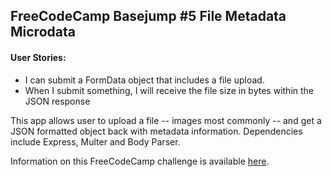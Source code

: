 ## FreeCodeCamp Basejump #5 File Metadata Microdata

#### User Stories:

* I can submit a FormData object that includes a file upload.
* When I submit something, I will receive the file size in bytes within the JSON response

This app allows user to upload a file -- images most commonly -- and get a JSON formatted object back with metadata information. Dependencies include Express, Multer and Body Parser.

Information on this FreeCodeCamp challenge is available [here](http://www.freecodecamp.com/challenges/file-metadata-microservice).
